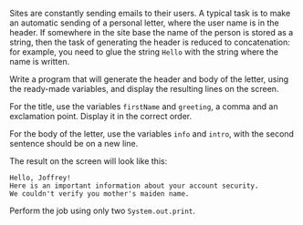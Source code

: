 
Sites are constantly sending emails to their users. A typical task is to make an automatic sending of a personal letter, where the user name is in the header. If somewhere in the site base the name of the person is stored as a string, then the task of generating the header is reduced to concatenation: for example, you need to glue the string `Hello` with the string where the name is written.

Write a program that will generate the header and body of the letter, using the ready-made variables, and display the resulting lines on the screen.

For the title, use the variables `firstName` and `greeting`, a comma and an exclamation point. Display it in the correct order.

For the body of the letter, use the variables `info` and `intro`, with the second sentence should be on a new line.

The result on the screen will look like this:

```text
Hello, Joffrey!
Here is an important information about your account security.
We couldn't verify you mother's maiden name.
```

Perform the job using only two `System.out.print`.
